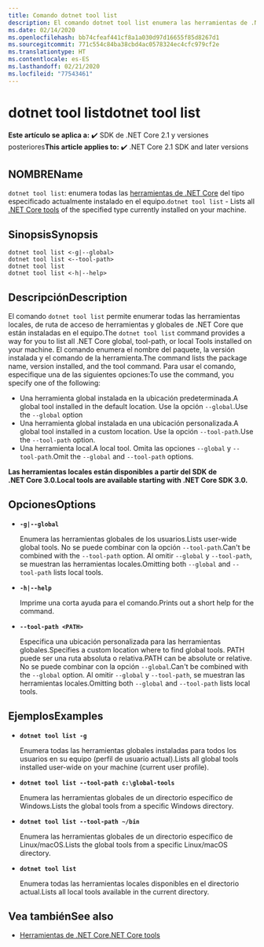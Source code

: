 ```yaml
---
title: Comando dotnet tool list
description: El comando dotnet tool list enumera las herramientas de .NET Core que están instaladas en el equipo.
ms.date: 02/14/2020
ms.openlocfilehash: bb74cfeaf441cf8a1a030d97d16655f85d8267d1
ms.sourcegitcommit: 771c554c84ba38cbd4ac0578324ec4cfc979cf2e
ms.translationtype: HT
ms.contentlocale: es-ES
ms.lasthandoff: 02/21/2020
ms.locfileid: "77543461"
---
```

# <a name="dotnet-tool-list"></a><span data-ttu-id="e553a-103">dotnet tool list</span><span class="sxs-lookup"><span data-stu-id="e553a-103">dotnet tool list</span></span>

<span data-ttu-id="e553a-104">**Este artículo se aplica a:** ✔️ SDK de .NET Core 2.1 y versiones posteriores</span><span class="sxs-lookup"><span data-stu-id="e553a-104">**This article applies to:** ✔️ .NET Core 2.1 SDK and later versions</span></span>

## <a name="name"></a><span data-ttu-id="e553a-105">NOMBRE</span><span class="sxs-lookup"><span data-stu-id="e553a-105">Name</span></span>

<span data-ttu-id="e553a-106">`dotnet tool list`: enumera todas las [herramientas de .NET Core](global-tools.md) del tipo especificado actualmente instalado en el equipo.</span><span class="sxs-lookup"><span data-stu-id="e553a-106">`dotnet tool list` - Lists all [.NET Core tools](global-tools.md) of the specified type currently installed on your machine.</span></span>

## <a name="synopsis"></a><span data-ttu-id="e553a-107">Sinopsis</span><span class="sxs-lookup"><span data-stu-id="e553a-107">Synopsis</span></span>

```dotnetcli
dotnet tool list <-g|--global>
dotnet tool list <--tool-path>
dotnet tool list
dotnet tool list <-h|--help>
```

## <a name="description"></a><span data-ttu-id="e553a-108">Descripción</span><span class="sxs-lookup"><span data-stu-id="e553a-108">Description</span></span>

<span data-ttu-id="e553a-109">El comando `dotnet tool list` permite enumerar todas las herramientas locales, de ruta de acceso de herramientas y globales de .NET Core que están instaladas en el equipo.</span><span class="sxs-lookup"><span data-stu-id="e553a-109">The `dotnet tool list` command provides a way for you to list all .NET Core global, tool-path, or local Tools installed on your machine.</span></span> <span data-ttu-id="e553a-110">El comando enumera el nombre del paquete, la versión instalada y el comando de la herramienta.</span><span class="sxs-lookup"><span data-stu-id="e553a-110">The command lists the package name, version installed, and the tool command.</span></span>  <span data-ttu-id="e553a-111">Para usar el comando, especifique una de las siguientes opciones:</span><span class="sxs-lookup"><span data-stu-id="e553a-111">To use the command, you specify one of the following:</span></span>

* <span data-ttu-id="e553a-112">Una herramienta global instalada en la ubicación predeterminada.</span><span class="sxs-lookup"><span data-stu-id="e553a-112">A global tool installed in the default location.</span></span> <span data-ttu-id="e553a-113">Use la opción `--global`.</span><span class="sxs-lookup"><span data-stu-id="e553a-113">Use the `--global` option</span></span>
* <span data-ttu-id="e553a-114">Una herramienta global instalada en una ubicación personalizada.</span><span class="sxs-lookup"><span data-stu-id="e553a-114">A global tool installed in a custom location.</span></span> <span data-ttu-id="e553a-115">Use la opción `--tool-path`.</span><span class="sxs-lookup"><span data-stu-id="e553a-115">Use the `--tool-path` option.</span></span>
* <span data-ttu-id="e553a-116">Una herramienta local.</span><span class="sxs-lookup"><span data-stu-id="e553a-116">A local tool.</span></span> <span data-ttu-id="e553a-117">Omita las opciones `--global` y `--tool-path`.</span><span class="sxs-lookup"><span data-stu-id="e553a-117">Omit the `--global` and `--tool-path` options.</span></span>

<span data-ttu-id="e553a-118">**Las herramientas locales están disponibles a partir del SDK de .NET Core 3.0.**</span><span class="sxs-lookup"><span data-stu-id="e553a-118">**Local tools are available starting with .NET Core SDK 3.0.**</span></span>

## <a name="options"></a><span data-ttu-id="e553a-119">Opciones</span><span class="sxs-lookup"><span data-stu-id="e553a-119">Options</span></span>

- **`-g|--global`**

  <span data-ttu-id="e553a-120">Enumera las herramientas globales de los usuarios.</span><span class="sxs-lookup"><span data-stu-id="e553a-120">Lists user-wide global tools.</span></span> <span data-ttu-id="e553a-121">No se puede combinar con la opción `--tool-path`.</span><span class="sxs-lookup"><span data-stu-id="e553a-121">Can't be combined with the `--tool-path` option.</span></span> <span data-ttu-id="e553a-122">Al omitir `--global` y `--tool-path`, se muestran las herramientas locales.</span><span class="sxs-lookup"><span data-stu-id="e553a-122">Omitting both `--global` and `--tool-path` lists local tools.</span></span> 

- **`-h|--help`**

  <span data-ttu-id="e553a-123">Imprime una corta ayuda para el comando.</span><span class="sxs-lookup"><span data-stu-id="e553a-123">Prints out a short help for the command.</span></span>

- **`--tool-path <PATH>`**

  <span data-ttu-id="e553a-124">Especifica una ubicación personalizada para las herramientas globales.</span><span class="sxs-lookup"><span data-stu-id="e553a-124">Specifies a custom location where to find global tools.</span></span> <span data-ttu-id="e553a-125">PATH puede ser una ruta absoluta o relativa.</span><span class="sxs-lookup"><span data-stu-id="e553a-125">PATH can be absolute or relative.</span></span> <span data-ttu-id="e553a-126">No se puede combinar con la opción `--global`.</span><span class="sxs-lookup"><span data-stu-id="e553a-126">Can't be combined with the `--global` option.</span></span> <span data-ttu-id="e553a-127">Al omitir `--global` y `--tool-path`, se muestran las herramientas locales.</span><span class="sxs-lookup"><span data-stu-id="e553a-127">Omitting both `--global` and `--tool-path` lists local tools.</span></span> 

## <a name="examples"></a><span data-ttu-id="e553a-128">Ejemplos</span><span class="sxs-lookup"><span data-stu-id="e553a-128">Examples</span></span>

- **`dotnet tool list -g`**

  <span data-ttu-id="e553a-129">Enumera todas las herramientas globales instaladas para todos los usuarios en su equipo (perfil de usuario actual).</span><span class="sxs-lookup"><span data-stu-id="e553a-129">Lists all global tools installed user-wide on your machine (current user profile).</span></span>

- **`dotnet tool list --tool-path c:\global-tools`**

  <span data-ttu-id="e553a-130">Enumera las herramientas globales de un directorio específico de Windows.</span><span class="sxs-lookup"><span data-stu-id="e553a-130">Lists the global tools from a specific Windows directory.</span></span>

- **`dotnet tool list --tool-path ~/bin`**

  <span data-ttu-id="e553a-131">Enumera las herramientas globales de un directorio específico de Linux/macOS.</span><span class="sxs-lookup"><span data-stu-id="e553a-131">Lists the global tools from a specific Linux/macOS directory.</span></span>

- **`dotnet tool list`**

  <span data-ttu-id="e553a-132">Enumera todas las herramientas locales disponibles en el directorio actual.</span><span class="sxs-lookup"><span data-stu-id="e553a-132">Lists all local tools available in the current directory.</span></span>

## <a name="see-also"></a><span data-ttu-id="e553a-133">Vea también</span><span class="sxs-lookup"><span data-stu-id="e553a-133">See also</span></span>

- [<span data-ttu-id="e553a-134">Herramientas de .NET Core</span><span class="sxs-lookup"><span data-stu-id="e553a-134">.NET Core tools</span></span>](global-tools.md)
